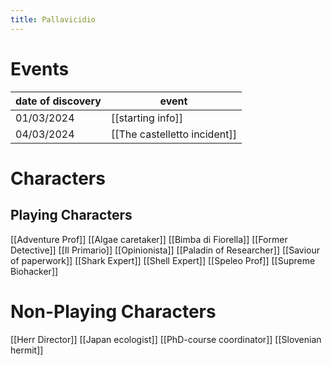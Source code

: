 ```yaml
---
title: Pallavicidio
---
```

# Events

| date of discovery | event                        |
| ----------------- | ---------------------------- |
| 01/03/2024        | [[starting info]]            |
| 04/03/2024        | [[The castelletto incident]] |
# Characters

## Playing Characters

[[Adventure Prof]]
[[Algae caretaker]]
[[Bimba di Fiorella]]
[[Former Detective]]
[[Il Primario]]
[[Opinionista]]
[[Paladin of Researcher]]
[[Saviour of paperwork]]
[[Shark Expert]]
[[Shell Expert]]
[[Speleo Prof]]
[[Supreme Biohacker]]

# Non-Playing Characters

[[Herr Director]]
[[Japan ecologist]]
[[PhD-course coordinator]]
[[Slovenian hermit]]

